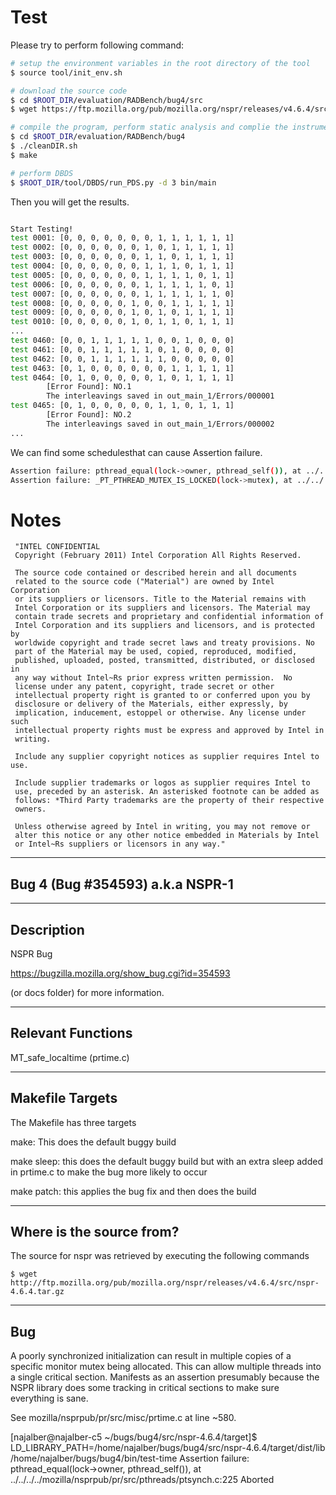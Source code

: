 # Test

Please try to perform following command:

```sh
# setup the environment variables in the root directory of the tool
$ source tool/init_env.sh

# download the source code
$ cd $ROOT_DIR/evaluation/RADBench/bug4/src
$ wget https://ftp.mozilla.org/pub/mozilla.org/nspr/releases/v4.6.4/src/nspr-4.6.4.tar.gz

# compile the program, perform static analysis and complie the instrumented program
$ cd $ROOT_DIR/evaluation/RADBench/bug4
$ ./cleanDIR.sh
$ make

# perform DBDS
$ $ROOT_DIR/tool/DBDS/run_PDS.py -d 3 bin/main
```

Then you will get the results.

```sh

Start Testing!
test 0001: [0, 0, 0, 0, 0, 0, 0, 1, 1, 1, 1, 1, 1]
test 0002: [0, 0, 0, 0, 0, 0, 1, 0, 1, 1, 1, 1, 1]
test 0003: [0, 0, 0, 0, 0, 0, 1, 1, 0, 1, 1, 1, 1]
test 0004: [0, 0, 0, 0, 0, 0, 1, 1, 1, 0, 1, 1, 1]
test 0005: [0, 0, 0, 0, 0, 0, 1, 1, 1, 1, 0, 1, 1]
test 0006: [0, 0, 0, 0, 0, 0, 1, 1, 1, 1, 1, 0, 1]
test 0007: [0, 0, 0, 0, 0, 0, 1, 1, 1, 1, 1, 1, 0]
test 0008: [0, 0, 0, 0, 0, 1, 0, 0, 1, 1, 1, 1, 1]
test 0009: [0, 0, 0, 0, 0, 1, 0, 1, 0, 1, 1, 1, 1]
test 0010: [0, 0, 0, 0, 0, 1, 0, 1, 1, 0, 1, 1, 1]
...
test 0460: [0, 0, 1, 1, 1, 1, 1, 0, 0, 1, 0, 0, 0]
test 0461: [0, 0, 1, 1, 1, 1, 1, 0, 1, 0, 0, 0, 0]
test 0462: [0, 0, 1, 1, 1, 1, 1, 1, 0, 0, 0, 0, 0]
test 0463: [0, 1, 0, 0, 0, 0, 0, 0, 1, 1, 1, 1, 1]
test 0464: [0, 1, 0, 0, 0, 0, 0, 1, 0, 1, 1, 1, 1]
        [Error Found]: NO.1
        The interleavings saved in out_main_1/Errors/000001
test 0465: [0, 1, 0, 0, 0, 0, 0, 1, 1, 0, 1, 1, 1]
        [Error Found]: NO.2
        The interleavings saved in out_main_1/Errors/000002
...

```

We can find some schedulesthat can cause Assertion failure.

```sh
Assertion failure: pthread_equal(lock->owner, pthread_self()), at ../../../../mozilla/nsprpub/pr/src/pthreads/ptsynch.c:225
Assertion failure: _PT_PTHREAD_MUTEX_IS_LOCKED(lock->mutex), at ../../../../mozilla/nsprpub/pr/src/pthreads/ptsynch.c:223
```

# Notes

```
 "INTEL CONFIDENTIAL
 Copyright (February 2011) Intel Corporation All Rights Reserved.
 
 The source code contained or described herein and all documents
 related to the source code ("Material") are owned by Intel Corporation
 or its suppliers or licensors. Title to the Material remains with
 Intel Corporation or its suppliers and licensors. The Material may
 contain trade secrets and proprietary and confidential information of
 Intel Corporation and its suppliers and licensors, and is protected by
 worldwide copyright and trade secret laws and treaty provisions. No
 part of the Material may be used, copied, reproduced, modified,
 published, uploaded, posted, transmitted, distributed, or disclosed in
 any way without Intel~Rs prior express written permission.  No
 license under any patent, copyright, trade secret or other
 intellectual property right is granted to or conferred upon you by
 disclosure or delivery of the Materials, either expressly, by
 implication, inducement, estoppel or otherwise. Any license under such
 intellectual property rights must be express and approved by Intel in
 writing.
 
 Include any supplier copyright notices as supplier requires Intel to use.
 
 Include supplier trademarks or logos as supplier requires Intel to
 use, preceded by an asterisk. An asterisked footnote can be added as
 follows: *Third Party trademarks are the property of their respective
 owners.
 
 Unless otherwise agreed by Intel in writing, you may not remove or
 alter this notice or any other notice embedded in Materials by Intel
 or Intel~Rs suppliers or licensors in any way."
```

------------------------------
Bug 4 (Bug #354593)
a.k.a NSPR-1
------------------------------

------------------------------
Description
------------------------------

NSPR Bug

https://bugzilla.mozilla.org/show_bug.cgi?id=354593

(or docs folder) for more information.

------------------------------
Relevant Functions
------------------------------

MT_safe_localtime (prtime.c)

------------------------------
Makefile Targets
------------------------------

The Makefile has three targets

make:
This does the default buggy build

make sleep: 
this does the default buggy build but with an extra sleep added in
prtime.c to make the bug more likely to occur

make patch: 
this applies the bug fix and then does the build

------------------------------
Where is the source from?
------------------------------

The source for nspr was retrieved by executing the following commands

```
$ wget http://ftp.mozilla.org/pub/mozilla.org/nspr/releases/v4.6.4/src/nspr-4.6.4.tar.gz
```

------------------------------
Bug
------------------------------

A poorly synchronized initialization can result in multiple copies of a
specific monitor mutex being allocated.  This can allow multiple threads into a
single critical section.  Manifests as an assertion presumably because the NSPR
library does some tracking in critical sections to make sure everything is
sane.

See mozilla/nsprpub/pr/src/misc/prtime.c at line ~580.

[najalber@najalber-c5 ~/bugs/bug4/src/nspr-4.6.4/target]$ LD_LIBRARY_PATH=/home/najalber/bugs/bug4/src/nspr-4.6.4/target/dist/lib /home/najalber/bugs/bug4/bin/test-time
Assertion failure: pthread_equal(lock->owner, pthread_self()), at ../../../../mozilla/nsprpub/pr/src/pthreads/ptsynch.c:225
Aborted

